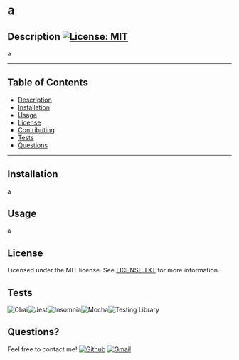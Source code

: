 # a
  
  ## Description [![License: MIT](https://img.shields.io/badge/License-MIT-yellow.svg?style=flat-square)](https://opensource.org/licenses/MIT)
  
  a
  
  ***
 ## Table of Contents 
* [Description](#Description)
* [Installation](#Installation)
* [Usage](#Usage)
* [License](#License)
* [Contributing](#Contributing)
* [Tests](#Tests)
* [Questions](#Questions) 
***

  
  ## Installation 
a
  
  ## Usage 
a

  

  ## License

  Licensed under the MIT license. See [LICENSE.TXT](./LICENSE.TXT) for more information.

  

  ## Tests 
![Chai](https://img.shields.io/badge/Chai-A30701?style=flat-square&logo=chai&logoColor=white)![Jest](https://img.shields.io/badge/Jest-C21325?style=flat-square&logo=jest&logoColor=white)![Insomnia](https://img.shields.io/badge/Insomnia-5849be?style=flat-square&logo=Insomnia&logoColor=white)![Mocha](https://img.shields.io/badge/Mocha-8D6748?style=flat-square&logo=Mocha&logoColor=white)![Testing Library](https://img.shields.io/badge/Testing%20Library-CB3837?style=flat-square&logo=Testing%20Library&logoColor=white)

  ## Questions? 

 Feel free to contact me! 
[![Github](https://img.shields.io/badge/GitHub-100000?style=flat-square&logo=github&logoColor=white)](https://www.github.com/a)
[![Gmail](https://img.shields.io/badge/Gmail-D14836?style=flat-square&logo=gmail&logoColor=white)](mailto:aa)

  
  
  